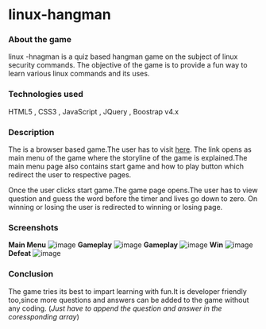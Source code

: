 # linux-hangman

### About the game
linux -hnagman is a quiz based hangman game on the subject of linux security commands.
The objective of the game is to provide a fun way to learn various linux commands and its uses.

### Technologies used

HTML5 , CSS3 , JavaScript , JQuery , Boostrap v4.x

### Description

The is a browser based game.The user has to visit [here](https://radon333.github.io/linux-hangman/).
The link opens as main menu of the game where the storyline of the game is explained.The main menu page also contains start game and how to play button which redirect the user to respective pages.

Once the user clicks start game.The game page opens.The user has to view question and guess the word before the timer and lives go down to zero.
On winning or losing the user is redirected to winning or losing page.

### Screenshots
**Main Menu**
![image](https://drive.google.com/file/d/1OMs4BYAfHlgCytRXppvc1byXQ36UNi4l/view?usp=sharing)
**Gameplay**
![image](https://drive.google.com/file/d/1Lu6j60CYoqBWhXbWcM8vzM-SPiawEtDp/view?usp=sharing)
**Gameplay**
![image](https://drive.google.com/file/d/1SC1Sx-QdgtHFMLyx-umx58CA44t21J98/view?usp=sharing)
**Win**
![image](https://drive.google.com/file/d/1XaG545gcKqk_CdBSn53qpPPp8sPTn5Q4/view?usp=sharing)
**Defeat**
![image](https://drive.google.com/file/d/1rVfW38psJp56QfwTtRDcX_8NXbcGOci7/view?usp=sharing)
### Conclusion

The game tries its best to impart learning with fun.It is developer friendly too,since more questions and answers can be added to the game without any coding. (_Just have to append the question and answer in the coressponding array_)


